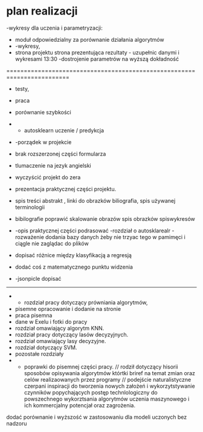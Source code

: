 # plan realizacji


-wykresy dla uczenia i parametryzacji:
 - moduł odpowiedzialny za porównanie działania algorytmów 
 - -wykresy,
 - strona projektu strona prezentująca rezultaty - uzupełnic danymi i wykresami
13:30
-dostrojenie parametrów na wyższą dokładność

========================================================================
- testy,
- praca
- porównanie szybkości
- - autosklearn uczenie / predykcja
- -porządek w projekcie
- brak rozszerzonej części formularza

- tlumaczenie na jezyk angielski 
- wyczyścić projekt do zera 
- prezentacja praktycznej części projektu.

- spis treści abstrakt , linki do obrazków biliografia, spis używanej terminologii
- bibilografie poprawić
skalowanie  obrazów
 spis obrazków
spiswykresów
- -opis praktycznej części podrasować
-rozdział o autosklarealr
-rozważenie dodania bazy danych żeby nie trzyac tego w pamimęci i ciągle nie zaglądac do plików 
- dopisać różnice między klasyfikacją a regresją 
- dodać coś z matematycznego punktu widzenia 
- -jsonpicle dopisać
--------------------------------------------
- - rozdział pracy dotyczący prówniania algorytmów,
- pisemne opracowanie i dodanie na stronie
- praca pisemna
-  dane w Exelu i fotki do pracy
- rozdział omawiający algorytm KNN.
- rozdział pracy dotyczący lasów decyzyjnych.
- rozdział omawiający lasy decyzyjne.
- rozdział dotyczący SVM.
- pozostałe rozdziały 
- - poprawki do pisemnej części pracy.
 // rodził dotyczący hisorii sposobów opisywania algorytmów którtki briref na temat zmian oraz celów realizaowanych przez programy 
// podejście naturalistyczne czerpani inspiracji do tworzenia nowych założeń i wykorzytstywanie czynników popychających postęp
technlologiczny do powszechnego wykorztsania algorytmów uczenia maszynowego i ich kommercjalny potencjał oraz zagrożenia.

dodać porównanie i wyższość w zastosowaniu dla modeli uczonych bez nadzoru 
